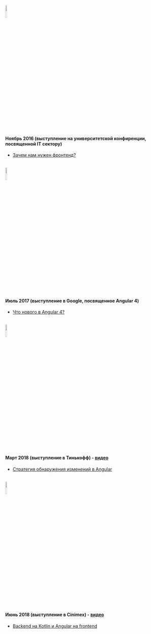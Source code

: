 <img src="https://upload.wikimedia.org/wikipedia/ru/8/8a/Stankin.gif" width="10%" height="10%" alt="">
<h4>Ноябрь 2016 (выступление на университетской конфиренции, посвященной IT сектору)</h4>
<ul>
	<li>
		<a href="https://github.com/splincode/meetup/tree/master/2016/november">Зачем нам нужен фронтенд?</a>
	</li>
</ul>

<br>

<img src="https://upload.wikimedia.org/wikipedia/commons/thumb/2/2f/Google_2015_logo.svg/2000px-Google_2015_logo.svg.png" width="10%" height="10%" alt="">
<h4>Июль 2017 (выступление в Google, посвященное Angular 4)</h4>
<ul>
	<li>
		<a href="https://github.com/splincode/meetup/tree/master/2017/july">Что нового в Angular 4?</a>
	</li>
</ul>

<br>

<img src="https://www.tinkoff.ru/static/media/logo-tinkoff-200.png" width="10%" height="10%" alt="">
<h4>Март 2018 (выступление в Тинькофф) - <a href="https://www.youtube.com/watch?v=2cV4i-g6Oxc">видео</a> </h4>
<ul>
	<li>
		<a href="https://github.com/splincode/meetup/tree/master/2018/march">Стратегия обнаружения изменений в Angular</a>
	</li>
</ul>

<br>

<img src="https://habrastorage.org/webt/lp/wm/1_/lpwm1_3fpw8idwa5j5herzvq46u.png" width="10%" height="10%" alt="">
<h4>Июнь 2018 (выступление в Cinimex) - <a href="https://www.youtube.com/watch?v=G_foWJwhFE8">видео</a> </h4>
<ul>
	<li>
		<a href="https://github.com/splincode/meetup/tree/master/2018/june">Backend на Kotlin и Angular на frontend</a>
	</li>
</ul>

